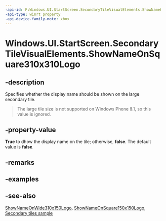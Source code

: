 ```yaml
---
-api-id: P:Windows.UI.StartScreen.SecondaryTileVisualElements.ShowNameOnSquare310x310Logo
-api-type: winrt property
-api-device-family-note: xbox
---
```


<!-- Property syntax
public bool ShowNameOnSquare310x310Logo { get;  set; }
-->

# Windows.UI.StartScreen.SecondaryTileVisualElements.ShowNameOnSquare310x310Logo

## -description
Specifies whether the display name should be shown on the large secondary tile.

> The large tile size is not supported on Windows Phone 8.1, so this value is ignored.

## -property-value
**True** to dhow the display name on the tile; otherwise, **false**. The default value is **false**.

## -remarks

## -examples

## -see-also
[ShowNameOnWide310x150Logo](secondarytilevisualelements_shownameonwide310x150logo.md), [ShowNameOnSquare150x150Logo](secondarytilevisualelements_shownameonsquare150x150logo.md), [Secondary tiles sample](https://github.com/microsoftarchive/msdn-code-gallery-microsoft/tree/master/Official%20Windows%20Platform%20Sample/Secondary%20tiles%20sample)
